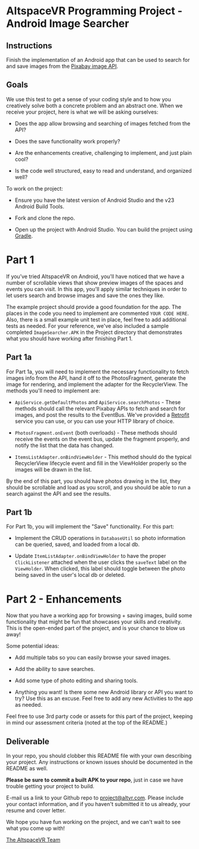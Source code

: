 # AltspaceVR Programming Project - Android Image Searcher

## Instructions

Finish the implementation of an Android app that can be used to search for and save images from the [Pixabay image API][pixabay].

## Goals

We use this test to get a sense of your coding style and to how you creatively solve both a concrete problem and an abstract one. When we receive your project, here is what we will be asking ourselves:

- Does the app allow browsing and searching of images fetched from the API?

- Does the save functionality work properly?

- Are the enhancements creative, challenging to implement, and just plain cool?

- Is the code well structured, easy to read and understand, and organized well?

To work on the project:

- Ensure you have the latest version of Android Studio and the v23 Android Build Tools.

- Fork and clone the repo.

- Open up the project with Android Studio. You can build the project using [Gradle][gradle].

# Part 1

If you’ve tried AltspaceVR on Android, you'll have noticed that we have a number of scrollable views that show preview images of the spaces and events you can visit. In this app, you'll apply similar techniques in order to let users search and browse images and save the ones they like.

The example project should provide a good foundation for the app. The places in the code you need to implement are commented `YOUR CODE HERE`. Also, there is a small example unit test in place, feel free to add additional tests as needed. For your reference, we've also included a sample completed `ImageSearcher.APK` in the Project directory that demonstrates what you should have working after finishing Part 1.

## Part 1a

For Part 1a, you will need to implement the necessary functionality to fetch images info from the API, hand it off to the PhotosFragment, generate the image for rendering, and implement the adapter for the RecyclerView. The methods you'll need to implement are:

* `ApiService.getDefaultPhotos` and `ApiService.searchPhotos` - These methods should call the relevant Pixabay APIs to fetch and search for images, and post the results to the EventBus. We've provided a [Retrofit][retrofit] service you can use, or you can use your HTTP library of choice.

* `PhotosFragment.onEvent` (both overloads) - These methods should receive the events on the event bus, update the fragment properly, and notify the list that the data has changed.

* `ItemsListAdapter.onBindViewHolder` - This method should do the typical RecyclerView lifecycle event and fill in the ViewHolder properly so the images will be drawn in the list.

By the end of this part, you should have photos drawing in the list, they should be scrollable and load as you scroll, and you should be able to run a search against the API and see the results.

## Part 1b

For Part 1b, you will implement the "Save" functionality. For this part:

* Implement the CRUD operations in `DatabaseUtil` so photo information can be queried, saved, and loaded from a local db.

* Update `ItemListAdapter.onBindViewHolder` to have the proper `ClickListener` attached when the user clicks the `saveText` label on the `ViewHolder`. When clicked, this label should toggle between the photo being saved in the user's local db or deleted.

# Part 2 - Enhancements

Now that you have a working app for browsing + saving images, build some functionality that might be fun that showcases your skills and creativity. This is the open-ended part of the project, and is your chance to blow us away!

Some potential ideas:

- Add multiple tabs so you can easily browse your saved images.

- Add the ability to save searches.

- Add some type of photo editing and sharing tools.

- Anything you want! Is there some new Android library or API you want to try? Use this as an excuse. Feel free to add any new Activities to the app as needed.

Feel free to use 3rd party code or assets for this part of the project, keeping in mind our assessment criteria (noted at the top of the README.)

## Deliverable

In your repo, you should clobber this README file with your own describing your project. Any instructions or known issues should be documented in the README as well.

**Please be sure to commit a built APK to your repo**, just in case we have trouble getting your project to build.

E-mail us a link to your Github repo to [project@altvr.com](mailto:projects@altvr.com). Please include your contact information, and if you haven't submitted it to us already, your resume and cover letter.

We hope you have fun working on the project, and we can't wait to see what you come up with!

[The AltspaceVR Team](http://altvr.com/team/)

[gradle]: http://gradle.org/
[retrofit]: http://square.github.io/retrofit/
[pixabay]:https://pixabay.com/api/docs/

